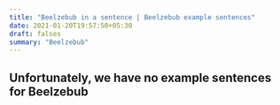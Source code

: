 ```yaml
---
title: "Beelzebub in a sentence | Beelzebub example sentences"
date: 2021-01-20T19:57:50+05:30
draft: falses
summary: "Beelzebub"
---
```

## Unfortunately, we have no example sentences for Beelzebub                 
